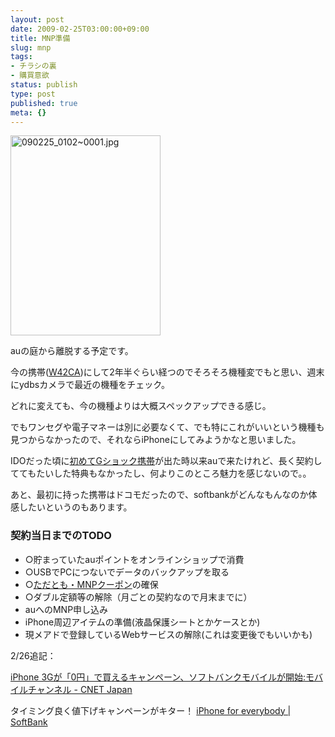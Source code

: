 ```yaml
---
layout: post
date: 2009-02-25T03:00:00+09:00
title: MNP準備
slug: mnp
tags:
- チラシの裏
- 購買意欲
status: publish
type: post
published: true
meta: {}
---
```

<div class="moblogkun-entry">
<img src="http://wo.skr.jp/images/uploads/20090225_49a422a2efcb6.jpg" width="240" height="320" alt="090225_0102~0001.jpg" />
<p>auの庭から離脱する予定です。<br />
</p>
</div>

<!--more-->
今の携帯(<a href="http://ja.wikipedia.org/wiki/W42CA">W42CA</a>)にして2年半ぐらい経つのでそろそろ機種変でもと思い、週末にydbsカメラで最近の機種をチェック。

どれに変えても、今の機種よりは大概スペックアップできる感じ。

でもワンセグや電子マネーは別に必要なくて、でも特にこれがいいという機種も見つからなかったので、それならiPhoneにしてみようかなと思いました。

IDOだった頃に<a href="http://ja.wikipedia.org/wiki/G%27zOne#C303CA">初めてGショック携帯</a>が出た時以来auで来たけれど、長く契約しててもたいした特典もなかったし、何よりこのところ魅力を感じないので。。

あと、最初に持った携帯はドコモだったので、softbankがどんなもんなのか体感したいというのもあります。

### 契約当日までのTODO
<ul>
<li>○貯まっていたauポイントをオンラインショップで消費</li>
<li>○USBでPCにつないでデータのバックアップを取る</li>
<li>○<a href="http://mb.softbank.jp/mb/welcome/tadatomo/">ただとも・MNPクーポン</a>の確保</li>
<li>○ダブル定額等の解除（月ごとの契約なので月末までに）</li>
<li>auへのMNP申し込み</li>
<li>iPhone周辺アイテムの準備(液晶保護シートとかケースとか)</li>
<li>現メアドで登録しているWebサービスの解除(これは変更後でもいいかも)</li>
</ul>

2/26追記：

<a href="http://japan.cnet.com/mobile/story/0,3800078151,20388888,00.htm">iPhone 3Gが「0円」で買えるキャンペーン、ソフトバンクモバイルが開始:モバイルチャンネル - CNET Japan</a>

タイミング良く値下げキャンペーンがキター！
<a href="http://mb.softbank.jp/mb/iphone/everybody/">iPhone for everybody | SoftBank</a>
